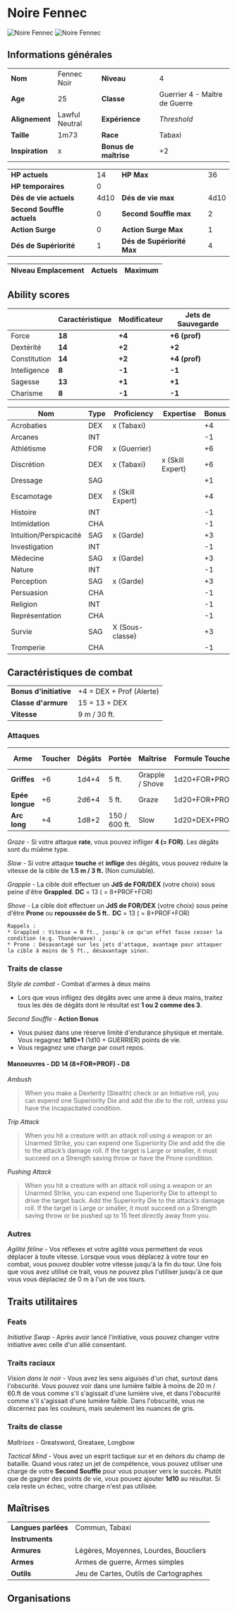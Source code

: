 # Noire Fennec
![Noire Fennec](../_images/FennecNoir.png)
![Noire Fennec](../_images/FennecNoir3.png)

## Informations générales

| | | | |
|---|---|---|---|
| **Nom** | Fennec Noir | **Niveau** | 4 |
| **Age** | 25 | **Classe** | Guerrier 4 - Maître de Guerre |
| **Alignement** | Lawful Neutral  | **Expérience** | *Threshold* |
|**Taille** | 1m73 | **Race** | Tabaxi |
| **Inspiration** | x | **Bonus de maîtrise** | +2 |

| | | | |
|---|---|---|---|
| **HP actuels** | 14 | **HP Max** | 36 |
| **HP temporaires** | 0 | | |
| **Dés de vie actuels** | 4d10 | **Dés de vie max** | 4d10 |
| **Second Souffle actuels** | 0 | **Second Souffle max** | 2 |
| **Action Surge** | 0 | **Action Surge Max** | 1 |
| **Dés de Supériorité** | 1 | **Dés de Supériorité Max** | 4 | 

| Niveau Emplacement | Actuels | Maximum | 
| - | - | - | 


## Ability scores

| |Caractéristique|Modificateur| Jets de Sauvegarde |
|-|-|-|-|
|Force|**18**|**+4**|**+6 (prof)**|
|Dextérité|**14**|**+2**|**+2**|
|Constitution|**14**|**+2**|**+4 (prof)**|
|Intelligence|**8**|**-1**|**-1**|
|Sagesse|**13**|**+1**|**+1**|
|Charisme|**8**|**-1**|**-1**|


|Nom|Type|Proficiency|Expertise|Bonus|
|-|-|-|-|-|
|Acrobaties|DEX|x (Tabaxi)||+4|
|Arcanes|INT|||-1|
|Athlétisme|FOR|x (Guerrier)||+6|
|Discrétion|DEX|x (Tabaxi)|x (Skill Expert)|+6|
|Dressage|SAG|||+1|
|Escamotage|DEX|x (Skill Expert)||+4|
|Histoire|INT|||-1|
|Intimidation|CHA|||-1|
|Intuition/Perspicacité|SAG|x (Garde)||+3|
|Investigation|INT|||-1|
|Médecine|SAG|x (Garde)||+3|
|Nature|INT|||-1|
|Perception|SAG|x (Garde)||+3|
|Persuasion|CHA|||-1|
|Religion|INT|||-1|
|Représentation|CHA|||-1|
|Survie|SAG|X (Sous-classe)||+3|
|Tromperie|CHA|||-1|

## Caractéristiques de combat
| | |
|-|-|
|**Bonus d'initiative**|+4 = DEX + Prof (Alerte)|
|**Classe d'armure**|15 = 13 + DEX|
|**Vitesse**| 9 m / 30 ft.|

### Attaques
|Arme|Toucher|Dégâts|Portée|Maîtrise|Formule Toucher|Formule Dégâts|
|-|-|-|-|-|-|-|
|**Griffes**|+6|1d4+4|5 ft.|Grapple / Shove|1d20+FOR+PROF|1d4+FOR|
|**Epée longue**|+6|2d6+4|5 ft.|Graze|1d20+FOR+PROF|1d4+FOR|
|**Arc long**|+4|1d8+2|150 / 600 ft.|Slow|1d20+DEX+PROF|1d8+DEX|

*Graze* - Si votre attaque **rate**, vous pouvez infliger **4 (= FOR)**. Les dégâts sont du mùême type.

*Slow* - Si votre attaque **touche** et **inflige** des dégâts, vous pouvez réduire la vitesse de la cible de **1.5 m / 3 ft.** (Non cumulable).

*Grapple* - La cible doit effectuer un **JdS de FOR/DEX** (votre choix) sous peine d'être **Grappled**. **DC** = 13 ( = 8+PROF+FOR)

*Shove* - La cible doit effectuer un **JdS de FOR/DEX** (votre choix) sous peine d'être **Prone** ou **repoussée de 5 ft.**. **DC** = 13 ( = 8+PROF+FOR)

```
Rappels : 
* Grappled : Vitesse = 0 ft., jusqu'à ce qu'un effet fasse cesser la condition (e.g. Thunderwave) ;
* Prone : Désavantagé sur les jets d'attaque, avantage pour attaquer la cible à moins de 5 ft., désavantage sinon.
```

### Traits de classe
*Style de combat* - Combat d'armes à deux mains
* Lors que vous infligez des dégâts avec une arme à deux mains, traitez tous les dés de dégâts dont le résultat est **1 ou 2 comme des 3**.

*Second Souffle* - **Action Bonus**
* Vous puisez dans une réserve limité d'endurance physique et mentale. Vous regagnez **1d10+1** (1d10 + GUERRIER) points de vie.
* Vous regagnez une charge par court repos.

#### Manoeuvres - DD 14 (8+FOR+PROF) - D8

*Ambush*

> When you make a Dexterity (Stealth) check or an Initiative roll, you can expend one Superiority Die and add the die to the roll, unless you have the Incapacitated condition.

*Trip Attack*

> When you hit a creature with an attack roll using a weapon or an Unarmed Strike, you can expend one Superiority Die and add the die to the attack’s damage roll. If the target is Large or smaller, it must succeed on a Strength saving throw or have the Prone condition.

*Pushing Attack*

> When you hit a creature with an attack roll using a weapon or an Unarmed Strike, you can expend one Superiority Die to attempt to drive the target back. Add the Superiority Die to the attack’s damage roll. If the target is Large or smaller, it must succeed on a Strength saving throw or be pushed up to 15 feet directly away from you.

### Autres
*Agilité féline* - Vos réflexes et votre agilité vous permettent de vous déplacer à toute vitesse. Lorsque vous vous déplacez à votre tour en combat, vous pouvez doubler votre vitesse jusqu'à la fin du tour. Une fois que vous avez utilisé ce trait, vous ne pouvez plus l'utiliser jusqu'à ce que vous vous déplaciez de 0 m à l'un de vos tours.

## Traits utilitaires
### Feats
*Initiative Swap* - Après avoir lancé l'initiative, vous pouvez changer votre initiative avec celle d'un allié consentant.

### Traits raciaux
*Vision dans le noir* - Vous avez les sens aiguisés d'un chat, surtout dans l'obscurité. Vous pouvez voir dans une lumière faible à moins de 20 m / 60.ft de vous comme s'il s'agissait d'une lumière vive, et dans l'obscurité comme s'il s'agissait d'une lumière faible. Dans l'obscurité, vous ne discernez pas les couleurs, mais seulement les nuances de gris.

### Traits de classe
*Maîtrises* - Greatsword, Greataxe, Longbow

*Tactical Mind* - Vous avez un esprit tactique sur et en dehors du champ de bataille. Quand vous ratez un jet de compétence, vous pouvez utiliser une charge de votre **Second Souffle** pour vous pousser vers le succès. Plutôt que de gagner des points de vie, vous pouvez ajouter **1d10** au résultat. Si cela reste un échec, votre charge n'est pas utilisée.

## Maîtrises

| | |
|-|-|
|**Langues parlées**|Commun, Tabaxi|
|**Instruments**||
|**Armures**|Légères, Moyennes, Lourdes, Boucliers|
|**Armes**|Armes de guerre, Armes simples|
|**Outils**|Jeu de Cartes, Outils de Cartographes|

## Organisations 